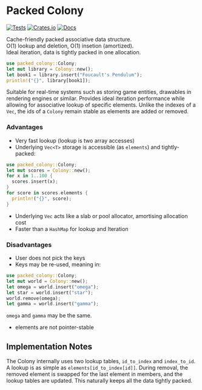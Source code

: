 # Packed Colony

[![Tests](https://github.com/logankaser/packed-colony/actions/workflows/ci.yml/badge.svg)](https://github.com/logankaser/packed-colony/actions/workflows/ci.yml)
[![Crates.io](https://img.shields.io/crates/v/packed-colony)](https://crates.io/crates/packed-colony)
[![Docs](https://img.shields.io/docsrs/packed-colony)](https://docs.rs/packed-colony)

Cache-friendly packed associative data structure.  
O(1) lookup and deletion, O(1) insetion (amortized).  
Ideal iteration, data is tightly packed in one allocation.

```rust
use packed_colony::Colony;
let mut library = Colony::new();
let book1 = library.insert("Foucault's Pendulum");
println!("{}", library[book1]);
```
Suitable for real-time systems such as storing game entities,
drawables in rendering engines or similar. Provides ideal iteration
performance while allowing for associative lookup of specific elements.
Unlike the indexes of a `Vec`, the ids of a `Colony` remain stable as
elements are added or removed.
### Advantages
* Very fast lookup (lookup is two array accesses)
* Underlying `Vec<T>` storage is accessible (as `elements`) and tightly-packed:
```rust
use packed_colony::Colony;
let mut scores = Colony::new();
for x in 1..100 {
  scores.insert(x);
}
for score in scores.elements {
  println!("{}", score);
}
```
* Underlying `Vec` acts like a slab or pool allocator, amortising allocation cost
* Faster than a `HashMap` for lookup and Iteration
### Disadvantages
* User does not pick the keys
* Keys may be re-used, meaning in:
```rust
use packed_colony::Colony;
let mut world = Colony::new();
let omega = world.insert("omega");
let star = world.insert("star");
world.remove(omega);
let gamma = world.insert("gamma");
````
`omega` and `gamma` may be the same.
* elements are not pointer-stable
## Implementation Notes
The Colony internally uses two lookup tables,
`id_to_index` and `index_to_id`.
A lookup is as simple as `elements[id_to_index[id]]`.
During removal, the removed element is swapped for the last
element in members, and the lookup tables are updated.
This naturally keeps all the data tightly packed.
